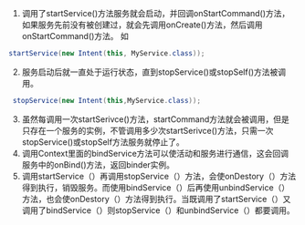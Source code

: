1. 调用了startService()方法服务就会启动，并回调onStartCommand()方法，如果服务先前没有被创建过，就会先调用onCreate()方法，然后调用onStartCommand()方法。
如
```java
startService(new Intent(this, MyService.class));
```
2. 服务启动后就一直处于运行状态，直到stopService()或stopSelf()方法被调用。
```java
 stopService(new Intent(this,MyService.class));
```
3. 虽然每调用一次startSerivce()方法，startCommand方法就会被调用，但是只存在一个服务的实例，不管调用多少次startSerivce()方法，只需一次stopService()或stopSelf方法服务就停止了。
4. 调用Context里面的bindService方法可以使活动和服务进行通信，这会回调服务中的onBind()方法，返回binder实例。
5. 调用startService（）再调用stopService（）方法，会使onDestory（）方法得到执行，销毁服务。而使用bindService（）后再使用unbindService（）方法，也会使onDestory（）方法得到执行。当既调用了startService（）又调用了bindService（）则stopService（）和unbindService（）都要调用。
